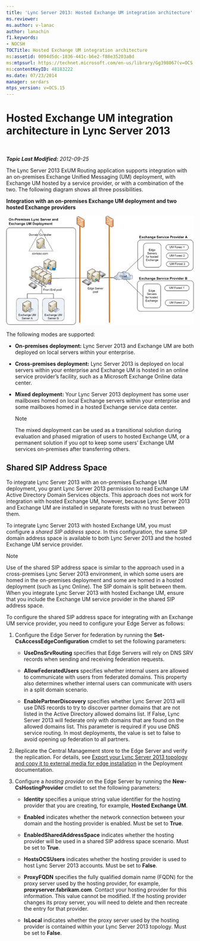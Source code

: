 ```yaml
---
title: 'Lync Server 2013: Hosted Exchange UM integration architecture'
ms.reviewer: 
ms.author: v-lanac
author: lanachin
f1.keywords:
- NOCSH
TOCTitle: Hosted Exchange UM integration architecture
ms:assetid: 0094d5dc-1836-441c-b6e2-f88e35203a8d
ms:mtpsurl: https://technet.microsoft.com/en-us/library/Gg398067(v=OCS.15)
ms:contentKeyID: 48183222
ms.date: 07/23/2014
manager: serdars
mtps_version: v=OCS.15
---
```


<div data-xmlns="http://www.w3.org/1999/xhtml">

<div class="topic" data-xmlns="http://www.w3.org/1999/xhtml" data-msxsl="urn:schemas-microsoft-com:xslt" data-cs="http://msdn.microsoft.com/">

<div data-asp="https://msdn2.microsoft.com/asp">

# Hosted Exchange UM integration architecture in Lync Server 2013

</div>

<div id="mainSection">

<div id="mainBody">

<span> </span>

_**Topic Last Modified:** 2012-09-25_

The Lync Server 2013 ExUM Routing application supports integration with an on-premises Exchange Unified Messaging (UM) deployment, with Exchange UM hosted by a service provider, or with a combination of the two. The following diagram shows all three possibilities.

**Integration with an on-premises Exchange UM deployment and two hosted Exchange providers**

![On-premises Lync Server Exchange UM Deployment](images/Gg398821.d6498eb9-87ee-40f3-8ecd-852f91546590(OCS.15).jpg "On-premises Lync Server Exchange UM Deployment")

The following modes are supported:

  - **On-premises deployment:** Lync Server 2013 and Exchange UM are both deployed on local servers within your enterprise.

  - **Cross-premises deployment:** Lync Server 2013 is deployed on local servers within your enterprise and Exchange UM is hosted in an online service provider’s facility, such as a Microsoft Exchange Online data center.

  - **Mixed deployment:** Your Lync Server 2013 deployment has some user mailboxes homed on local Exchange servers within your enterprise and some mailboxes homed in a hosted Exchange service data center.
    
    <div>
    

    > [!NOTE]  
    > The mixed deployment can be used as a transitional solution during evaluation and phased migration of users to hosted Exchange UM, or a permanent solution if you opt to keep some users’ Exchange UM services on-premises after transferring others.

    
    </div>

<div>

## Shared SIP Address Space

To integrate Lync Server 2013 with an on-premises Exchange UM deployment, you grant Lync Server 2013 permission to read Exchange UM Active Directory Domain Services objects. This approach does not work for integration with hosted Exchange UM, however, because Lync Server 2013 and Exchange UM are installed in separate forests with no trust between them.

To integrate Lync Server 2013 with hosted Exchange UM, you must configure a *shared SIP address space*. In this configuration, the same SIP domain address space is available to both Lync Server 2013 and the hosted Exchange UM service provider.

<div>


> [!NOTE]  
> Use of the shared SIP address space is similar to the approach used in a cross-premises Lync Server 2013 environment, in which some users are homed in the on-premises deployment and some are homed in a hosted deployment (such as Lync Online). The SIP domain is split between them. When you integrate Lync Server 2013 with hosted Exchange UM, ensure that you include the Exchange UM service provider in the shared SIP address space.



</div>

To configure the shared SIP address space for integrating with an Exchange UM service provider, you need to configure your Edge Server as follows:

1.  Configure the Edge Server for federation by running the **Set-CsAccessEdgeConfiguration** cmdlet to set the following parameters:
    
      - **UseDnsSrvRouting** specifies that Edge Servers will rely on DNS SRV records when sending and receiving federation requests.
    
      - **AllowFederatedUsers** specifies whether internal users are allowed to communicate with users from federated domains. This property also determines whether internal users can communicate with users in a split domain scenario.
    
      - **EnablePartnerDiscovery** specifies whether Lync Server 2013 will use DNS records to try to discover partner domains that are not listed in the Active Directory allowed domains list. If False, Lync Server 2013 will federate only with domains that are found on the allowed domains list. This parameter is required if you use DNS service routing. In most deployments, the value is set to false to avoid opening up federation to all partners.

2.  Replicate the Central Management store to the Edge Server and verify the replication. For details, see [Export your Lync Server 2013 topology and copy it to external media for edge installation](lync-server-2013-export-your-topology-and-copy-it-to-external-media-for-edge-installation.md) in the Deployment documentation.

3.  Configure a *hosting provider* on the Edge Server by running the **New-CsHostingProvider** cmdlet to set the following parameters:
    
      - **Identity** specifies a unique string value identifier for the hosting provider that you are creating, for example, **Hosted Exchange UM**.
    
      - **Enabled** indicates whether the network connection between your domain and the hosting provider is enabled. Must be set to **True**.
    
      - **EnabledSharedAddressSpace** indicates whether the hosting provider will be used in a shared SIP address space scenario. Must be set to **True**.
    
      - **HostsOCSUsers** indicates whether the hosting provider is used to host Lync Server 2013 accounts. Must be set to **False**.
    
      - **ProxyFQDN** specifies the fully qualified domain name (FQDN) for the proxy server used by the hosting provider, for example, **proxyserver.fabrikam.com**. Contact your hosting provider for this information. This value cannot be modified. If the hosting provider changes its proxy server, you will need to delete and then recreate the entry for that provider.
    
      - **IsLocal** indicates whether the proxy server used by the hosting provider is contained within your Lync Server 2013 topology. Must be set to **False**.

</div>

</div>

<span> </span>

</div>

</div>

</div>

